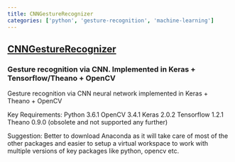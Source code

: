 ```yaml
---
title: CNNGestureRecognizer
categories: ['python', 'gesture-recognition', 'machine-learning']
---
```

## [CNNGestureRecognizer](https://github.com/asingh33/CNNGestureRecognizer)

### Gesture recognition via CNN. Implemented in Keras + Tensorflow/Theano + OpenCV

Gesture recognition via CNN neural network implemented in Keras + Theano + OpenCV


Key Requirements:
Python 3.6.1
OpenCV 3.4.1
Keras 2.0.2
Tensorflow 1.2.1
Theano 0.9.0   (obsolete and not supported any further)

Suggestion: Better to download Anaconda as it will take care of most of the other packages and easier to setup a virtual workspace to work with multiple versions of key packages like python, opencv etc.
